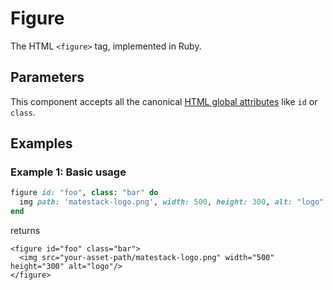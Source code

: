 # Figure

The HTML `<figure>` tag, implemented in Ruby.

## Parameters

This component accepts all the canonical [HTML global attributes](https://www.w3schools.com/tags/ref_standardattributes.asp) like `id` or `class`.

## Examples

### Example 1: Basic usage

```ruby
figure id: "foo", class: "bar" do
  img path: 'matestack-logo.png', width: 500, height: 300, alt: "logo"
end
```

returns

```markup
<figure id="foo" class="bar">
  <img src="your-asset-path/matestack-logo.png" width="500" height="300" alt="logo"/>
</figure>
```

